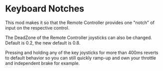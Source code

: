 ﻿# Keyboard Notches

This mod makes it so that the Remote Controller provides one "notch" of input on the respective control.

The DeadZone of the Remote Controller joysticks can also be changed. Default is 0.2, the new default is 0.8.

Pressing and holding any of the key joysticks for more than 400ms reverts to default behavior so you can still quickly ramp-up and own your throttle and independent brake for example.